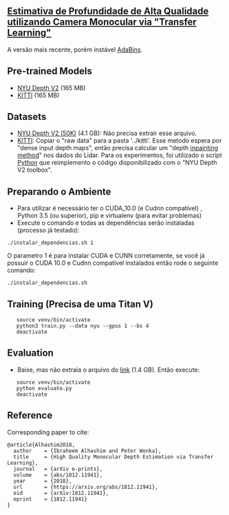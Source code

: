 
## [Estimativa de Profundidade de Alta Qualidade utilizando Camera Monocular via "Transfer Learning"](https://arxiv.org/abs/1812.11941)

A versão mais recente, porém instável [AdaBins](https://github.com/shariqfarooq123/AdaBins).

## Pre-trained Models
* [NYU Depth V2](https://s3-eu-west-1.amazonaws.com/densedepth/nyu.h5) (165 MB)
* [KITTI](https://s3-eu-west-1.amazonaws.com/densedepth/kitti.h5) (165 MB)

## Datasets
* [NYU Depth V2 (50K)](https://tinyurl.com/nyu-data-zip) (4.1 GB): Não precisa extrair esse arquivo.
* [KITTI](http://www.cvlibs.net/datasets/kitti/): Copiar o "raw data" para a pasta '../kitti'. Esse metodo espera por "dense input depth maps", então precisa calcular um "depth [inpainting method](https://cs.nyu.edu/~silberman/datasets/nyu_depth_v2.html)" nos dados do Lidar. 
Para os experimentos, foi utilizado o script [Python](https://gist.github.com/ialhashim/be6235489a9c43c6d240e8331836586a) que reimplemento o código disponibilizado com o "NYU Depth V2 toolbox".

## Preparando o Ambiente
* Para utilizar é necessário ter o CUDA_10.0 (e Cudnn compatível) , Python 3.5 (ou superior), pip e virtualenv (para evitar problemas)
* Execute o comando e todas as dependências serão instaladas (processo já testado):
```
./instalar_dependencias.sh 1
```
O parametro 1 é para instalar CUDA e CUNN corretamente, se você já possuir o CUDA 10.0 e Cudnn compatível instalados então rode o seguinte comando:
```
./instalar_dependencias.sh
```





## Training (Precisa de uma Titan V)
```
   source venv/bin/activate
   python3 train.py --data nyu --gpus 1 --bs 4
   deactivate
```


## Evaluation
* Baixe, mas não extraia o arquivo do [link](https://s3-eu-west-1.amazonaws.com/densedepth/nyu_test.zip) (1.4 GB). Então execute:
```
   source venv/bin/activate
   python evaluate.py
   deactivate
```

## Reference
Corresponding paper to cite:
```
@article{Alhashim2018,
  author    = {Ibraheem Alhashim and Peter Wonka},
  title     = {High Quality Monocular Depth Estimation via Transfer Learning},
  journal   = {arXiv e-prints},
  volume    = {abs/1812.11941},
  year      = {2018},
  url       = {https://arxiv.org/abs/1812.11941},
  eid       = {arXiv:1812.11941},
  eprint    = {1812.11941}
}
```
